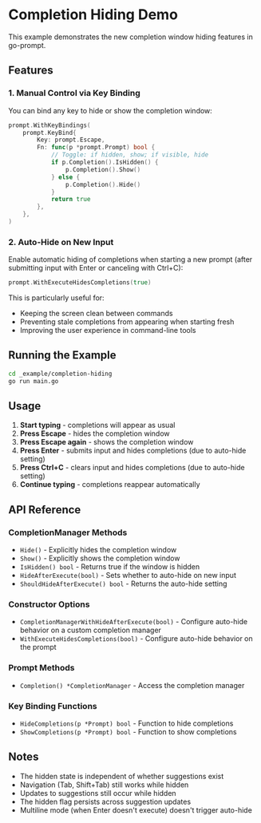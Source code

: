 # Completion Hiding Demo

This example demonstrates the new completion window hiding features in go-prompt.

## Features

### 1. Manual Control via Key Binding

You can bind any key to hide or show the completion window:

```go
prompt.WithKeyBindings(
    prompt.KeyBind{
        Key: prompt.Escape,
        Fn: func(p *prompt.Prompt) bool {
            // Toggle: if hidden, show; if visible, hide
            if p.Completion().IsHidden() {
                p.Completion().Show()
            } else {
                p.Completion().Hide()
            }
            return true
        },
    },
)
```

### 2. Auto-Hide on New Input

Enable automatic hiding of completions when starting a new prompt (after submitting input with Enter or canceling with Ctrl+C):

```go
prompt.WithExecuteHidesCompletions(true)
```

This is particularly useful for:
- Keeping the screen clean between commands
- Preventing stale completions from appearing when starting fresh
- Improving the user experience in command-line tools

## Running the Example

```bash
cd _example/completion-hiding
go run main.go
```

## Usage

1. **Start typing** - completions will appear as usual
2. **Press Escape** - hides the completion window
3. **Press Escape again** - shows the completion window
4. **Press Enter** - submits input and hides completions (due to auto-hide setting)
5. **Press Ctrl+C** - clears input and hides completions (due to auto-hide setting)
6. **Continue typing** - completions reappear automatically

## API Reference

### CompletionManager Methods

- `Hide()` - Explicitly hides the completion window
- `Show()` - Explicitly shows the completion window
- `IsHidden() bool` - Returns true if the window is hidden
- `HideAfterExecute(bool)` - Sets whether to auto-hide on new input
- `ShouldHideAfterExecute() bool` - Returns the auto-hide setting

### Constructor Options

- `CompletionManagerWithHideAfterExecute(bool)` - Configure auto-hide behavior on a custom completion manager
- `WithExecuteHidesCompletions(bool)` - Configure auto-hide behavior on the prompt

### Prompt Methods

- `Completion() *CompletionManager` - Access the completion manager

### Key Binding Functions

- `HideCompletions(p *Prompt) bool` - Function to hide completions
- `ShowCompletions(p *Prompt) bool` - Function to show completions

## Notes

- The hidden state is independent of whether suggestions exist
- Navigation (Tab, Shift+Tab) still works while hidden
- Updates to suggestions still occur while hidden
- The hidden flag persists across suggestion updates
- Multiline mode (when Enter doesn't execute) doesn't trigger auto-hide
